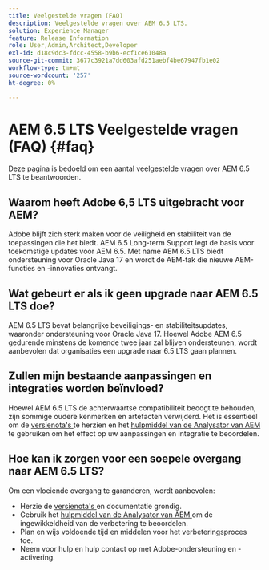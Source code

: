 ```yaml
---
title: Veelgestelde vragen (FAQ)
description: Veelgestelde vragen over AEM 6.5 LTS.
solution: Experience Manager
feature: Release Information
role: User,Admin,Architect,Developer
exl-id: d18c9dc3-fdcc-4558-b9b6-ecf1ce61048a
source-git-commit: 3677c3921a7dd603afd251aebf4be67947fb1e02
workflow-type: tm+mt
source-wordcount: '257'
ht-degree: 0%

---
```


# AEM 6.5 LTS Veelgestelde vragen (FAQ) {#faq}

Deze pagina is bedoeld om een aantal veelgestelde vragen over AEM 6.5 LTS te beantwoorden.

## Waarom heeft Adobe 6,5 LTS uitgebracht voor AEM?

Adobe blijft zich sterk maken voor de veiligheid en stabiliteit van de toepassingen die het biedt. AEM 6.5 Long-term Support legt de basis voor toekomstige updates voor AEM 6.5. Met name AEM 6.5 LTS biedt ondersteuning voor Oracle Java 17 en wordt de AEM-tak die nieuwe AEM-functies en -innovaties ontvangt.

## Wat gebeurt er als ik geen upgrade naar AEM 6.5 LTS doe?

AEM 6.5 LTS bevat belangrijke beveiligings- en stabiliteitsupdates, waaronder ondersteuning voor Oracle Java 17. Hoewel Adobe AEM 6.5 gedurende minstens de komende twee jaar zal blijven ondersteunen, wordt aanbevolen dat organisaties een upgrade naar 6.5 LTS gaan plannen.

## Zullen mijn bestaande aanpassingen en integraties worden beïnvloed?

Hoewel AEM 6.5 LTS de achterwaartse compatibiliteit beoogt te behouden, zijn sommige oudere kenmerken en artefacten verwijderd.
Het is essentieel om de [ versienota&#39;s ](/help/release-notes/release-notes.md#deprecated-and-removed-features) te herzien en het [ hulpmiddel van de Analysator van AEM ](/help/sites-deploying/aem-analyzer.md) te gebruiken om het effect op uw aanpassingen en integratie te beoordelen.

## Hoe kan ik zorgen voor een soepele overgang naar AEM 6.5 LTS?

Om een vloeiende overgang te garanderen, wordt aanbevolen:

* Herzie de [ versienota&#39;s ](/help/release-notes/release-notes.md) en documentatie grondig.
* Gebruik het [ hulpmiddel van de Analysator van AEM ](/help/sites-deploying/aem-analyzer.md) om de ingewikkeldheid van de verbetering te beoordelen.
* Plan en wijs voldoende tijd en middelen voor het verbeteringsproces toe.
* Neem voor hulp en hulp contact op met Adobe-ondersteuning en -activering.
